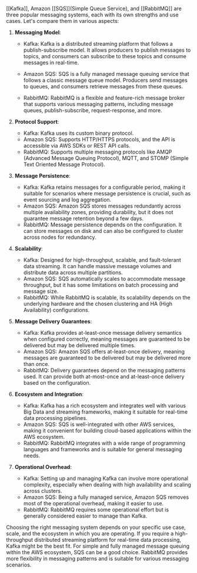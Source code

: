 [[Kafka]], Amazon [[SQS]](Simple Queue Service), and [[RabbitMQ]] are three popular messaging systems, each with its own strengths and use cases. Let's compare them in various aspects:

1. **Messaging Model**:
   - Kafka: Kafka is a distributed streaming platform that follows a publish-subscribe model. It allows producers to publish messages to topics, and consumers can subscribe to these topics and consume messages in real-time.
   - Amazon SQS: SQS is a fully managed message queuing service that follows a classic message queue model. Producers send messages to queues, and consumers retrieve messages from these queues.

   - RabbitMQ: RabbitMQ is a flexible and feature-rich message broker that supports various messaging patterns, including message queues, publish-subscribe, request-response, and more.

2. **Protocol Support**:
   - Kafka: Kafka uses its custom binary protocol.
   - Amazon SQS: Supports HTTP/HTTPS protocols, and the API is accessible via AWS SDKs or REST API calls.
   - RabbitMQ: Supports multiple messaging protocols like AMQP (Advanced Message Queuing Protocol), MQTT, and STOMP (Simple Text Oriented Message Protocol).

3. **Message Persistence**:
   - Kafka: Kafka retains messages for a configurable period, making it suitable for scenarios where message persistence is crucial, such as event sourcing and log aggregation.
   - Amazon SQS: Amazon SQS stores messages redundantly across multiple availability zones, providing durability, but it does not guarantee message retention beyond a few days.
   - RabbitMQ: Message persistence depends on the configuration. It can store messages on disk and can also be configured to cluster across nodes for redundancy.

4. **Scalability**:
   - Kafka: Designed for high-throughput, scalable, and fault-tolerant data streaming. It can handle massive message volumes and distribute data across multiple partitions.
   - Amazon SQS: SQS automatically scales to accommodate message throughput, but it has some limitations on batch processing and message size.
   - RabbitMQ: While RabbitMQ is scalable, its scalability depends on the underlying hardware and the chosen clustering and HA (High Availability) configurations.

5. **Message Delivery Guarantees**:
   - Kafka: Kafka provides at-least-once message delivery semantics when configured correctly, meaning messages are guaranteed to be delivered but may be delivered multiple times.
   - Amazon SQS: Amazon SQS offers at-least-once delivery, meaning messages are guaranteed to be delivered but may be delivered more than once.
   - RabbitMQ: Delivery guarantees depend on the messaging patterns used. It can provide both at-most-once and at-least-once delivery based on the configuration.

6. **Ecosystem and Integration**:
   - Kafka: Kafka has a rich ecosystem and integrates well with various Big Data and streaming frameworks, making it suitable for real-time data processing pipelines.
   - Amazon SQS: SQS is well-integrated with other AWS services, making it convenient for building cloud-based applications within the AWS ecosystem.
   - RabbitMQ: RabbitMQ integrates with a wide range of programming languages and frameworks and is suitable for general messaging needs.

7. **Operational Overhead**:
   - Kafka: Setting up and managing Kafka can involve more operational complexity, especially when dealing with high availability and scaling across clusters.
   - Amazon SQS: Being a fully managed service, Amazon SQS removes most of the operational overhead, making it easier to use.
   - RabbitMQ: RabbitMQ requires some operational effort but is generally considered easier to manage than Kafka.

Choosing the right messaging system depends on your specific use case, scale, and the ecosystem in which you are operating. If you require a high-throughput distributed streaming platform for real-time data processing, Kafka might be the best fit. For simple and fully managed message queuing within the AWS ecosystem, SQS can be a good choice. RabbitMQ provides more flexibility in messaging patterns and is suitable for various messaging scenarios.